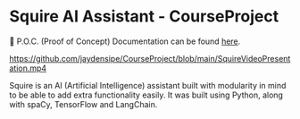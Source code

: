# Squire AI Assistant - CourseProject

📖 P.O.C. (Proof of Concept) Documentation can be found [here](https://github.com/jaydensipe/CourseProject/blob/main/SquireDocumentation.pdf).

https://github.com/jaydensipe/CourseProject/blob/main/SquireVideoPresentation.mp4

Squire is an AI (Artificial Intelligence) assistant built with modularity in mind to be able to add extra functionality easily. It was built using Python, along with spaCy, TensorFlow and LangChain.  
